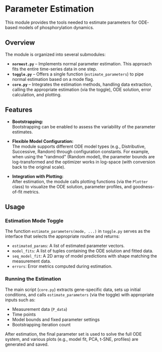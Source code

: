 # Parameter Estimation

This module provides the tools needed to estimate parameters for ODE‐based models of phosphorylation dynamics.

## Overview

The module is organized into several submodules:

- **`normest.py`** – Implements normal parameter estimation. This approach fits the entire time-series data in one step.
- **`toggle.py`** – Offers a single function (`estimate_parameters`) to pipe normal estimation based on a mode flag.  
- **`core.py`** – Integrates the estimation methods, handling data extraction, calling the appropriate estimation (via the toggle), ODE solution, error calculation, and plotting.

## Features

- **Bootstrapping:**  
  Bootstrapping can be enabled to assess the variability of the parameter estimates.

- **Flexible Model Configuration:**  
  The module supports different ODE model types (e.g., Distributive, Successive, Random) through configuration constants. For example, when using the "randmod" (Random model), the parameter bounds are log-transformed and the optimizer works in log-space (with conversion back to the original scale).

- **Integration with Plotting:**  
  After estimation, the module calls plotting functions (via the `Plotter` class) to visualize the ODE solution, parameter profiles, and goodness-of-fit metrics.

## Usage

### Estimation Mode Toggle

The function `estimate_parameters(mode, ...)` in `toggle.py` serves as the interface that selects the appropriate routine and returns:
- `estimated_params`: A list of estimated parameter vectors.
- `model_fits`: A list of tuples containing the ODE solution and fitted data.
- `seq_model_fit`: A 2D array of model predictions with shape matching the measurement data.
- `errors`: Error metrics computed during estimation.

### Running the Estimation

The main script (`core.py`) extracts gene-specific data, sets up initial conditions, and calls `estimate_parameters` (via the toggle) with appropriate inputs such as:
- Measurement data (`P_data`)
- Time points
- Model bounds and fixed parameter settings
- Bootstrapping iteration count

After estimation, the final parameter set is used to solve the full ODE system, and various plots (e.g., model fit, PCA, t-SNE, profiles) are generated and saved.
